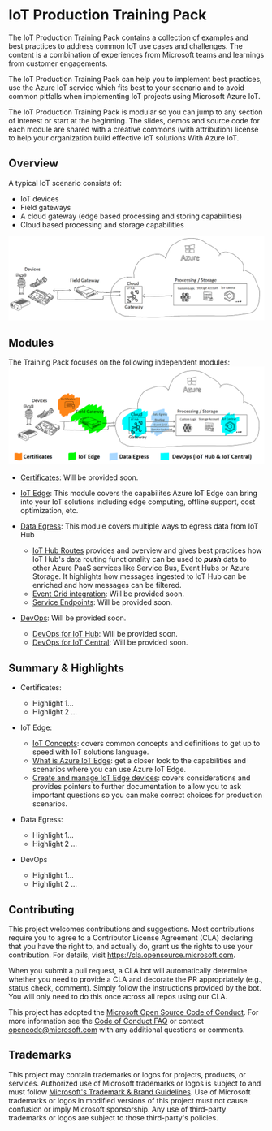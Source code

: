 # IoT Production Training Pack

The IoT Production Training Pack contains a collection of examples and best practices to address common IoT use cases and challenges. The content is a combination of experiences from Microsoft teams and learnings from customer engagements.

The IoT Production Training Pack can help you to implement best practices, use the Azure IoT service which fits best to your scenario and to avoid common pitfalls when implementing IoT projects using Microsoft Azure IoT.

The IoT Production Training Pack is modular so you can jump to any section of interest or start at the beginning. The slides, demos and source code for each module are shared with a creative commons (with attribution) license to help your organization build effective IoT solutions With Azure IoT.

## Overview

A typical IoT scenario consists of: 

* IoT devices
* Field gateways
* A cloud gateway (edge based processing and storing capabilities)
* Cloud based processing and storage capabilities

![Overview](media/ScenarioOverview.png)

## Modules

The Training Pack focuses on the following independent modules:
![KitContent](media/KitContent.png)
* [Certificates](README.md): Will be provided soon.

* [IoT Edge](IoT-Edge-101/iot-edge-101.md): This module covers the capabilites Azure IoT Edge can bring into your IoT solutions including edge computing, offline support, cost optimization, etc.

* [Data Egress](DataEgress-101-Routing/README.md): This module covers multiple ways to egress data from IoT Hub
  * [IoT Hub Routes](DataEgress-101-Routing/README.md) provides and overview and gives best practices how IoT Hub's data routing functionality can be used to ***push*** data to other Azure PaaS services like Service Bus, Event Hubs or Azure Storage. It highlights how messages ingested to IoT Hub can be enriched and how messages can be filtered.
  * [Event Grid integration](README.md): Will be provided soon.
  * [Service Endpoints](README.md): Will be provided soon.
  
* [DevOps](README.md): Will be provided soon.
  * [DevOps for IoT Hub](README.md): Will be provided soon.
  * [DevOps for IoT Central](README.md): Will be provided soon.

## Summary & Highlights

* Certificates:
  * Highlight 1...
  * Highlight 2 ...

* IoT Edge:
  * [IoT Concepts](IoT-Edge-101/iot-edge-101.md/#iot-concepts): covers common concepts and definitions to get up to speed with IoT solutions language.
  * [What is Azure IoT Edge](IoT-Edge-101/iot-edge-101.md/#what-is-azure-iot-edge): get a closer look to the capabilities and scenarios where you can use Azure IoT Edge.
  * [Create and manage IoT Edge devices](IoT-Edge-101/iot-edge-101.md/#create-and-manage-iot-edge-devices): covers considerations and provides pointers to further documentation to allow you to ask important questions so you can make correct choices for production scenarios.

* Data Egress:
  * Highlight 1...
  * Highlight 2 ...

* DevOps
  * Highlight 1...
  * Highlight 2 ...


## Contributing

This project welcomes contributions and suggestions.  Most contributions require you to agree to a
Contributor License Agreement (CLA) declaring that you have the right to, and actually do, grant us
the rights to use your contribution. For details, visit https://cla.opensource.microsoft.com.

When you submit a pull request, a CLA bot will automatically determine whether you need to provide
a CLA and decorate the PR appropriately (e.g., status check, comment). Simply follow the instructions
provided by the bot. You will only need to do this once across all repos using our CLA.

This project has adopted the [Microsoft Open Source Code of Conduct](https://opensource.microsoft.com/codeofconduct/).
For more information see the [Code of Conduct FAQ](https://opensource.microsoft.com/codeofconduct/faq/) or
contact [opencode@microsoft.com](mailto:opencode@microsoft.com) with any additional questions or comments.

## Trademarks

This project may contain trademarks or logos for projects, products, or services. Authorized use of Microsoft 
trademarks or logos is subject to and must follow 
[Microsoft's Trademark & Brand Guidelines](https://www.microsoft.com/en-us/legal/intellectualproperty/trademarks/usage/general).
Use of Microsoft trademarks or logos in modified versions of this project must not cause confusion or imply Microsoft sponsorship.
Any use of third-party trademarks or logos are subject to those third-party's policies.
